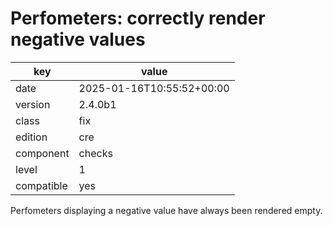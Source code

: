 [//]: # (werk v2)
# Perfometers: correctly render negative values

key        | value
---------- | ---
date       | 2025-01-16T10:55:52+00:00
version    | 2.4.0b1
class      | fix
edition    | cre
component  | checks
level      | 1
compatible | yes

Perfometers displaying a negative value have always been rendered empty.
